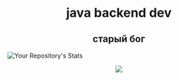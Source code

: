 <h1 align="center">java backend dev</h1>

<h2 align="center">старый бог</h2>

![Your Repository's Stats](https://github-readme-stats.vercel.app/api/top-langs/?username=yofujitsu&theme=blue-green)

<p align="center">
  <a href="https://skillicons.dev">
    <img src="https://skillicons.dev/icons?i=idea,java,spring,docker,git,gradle,aws,mongodb,postgres,redis,kafka,kubernetes,linux" />
  </a>
</p>
